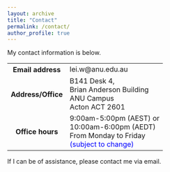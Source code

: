 ```yaml
---
layout: archive
title: "Contact"
permalink: /contact/
author_profile: true
---
```


<style>
a:link {
  text-decoration: none;
}

a:visited {
  text-decoration: none;
}

a:hover {
  text-decoration: underline;
}

a:active {
  text-decoration: underline;
}
</style>

My contact information is below.

<div>
<table style="white-space:nowrap; width:100%; border: none;">
  <tr>
    <th style="width:1px; white-space:nowrap; border: none;">Email address</th>
    <td style="white-space:nowrap; border: none;">lei.w@anu.edu.au</td>
  </tr>
  <tr>
    <th style="width:1px; white-space:nowrap; border: none;">Address/Office</th>
<!--     <td style="white-space:nowrap; border: none;">Room N218, CSIT Building <br> ANU Campus <br> Acton ACT 2601</td> -->
         <td style="white-space:nowrap; border: none;">B141 Desk 4, <br> Brian Anderson Building <br> ANU Campus <br> Acton ACT 2601</td>
  </tr>
  <tr>
    <th style="width:1px; white-space:nowrap; border: none;">Office hours</th>
    <td style="white-space:nowrap; border: none;"> 9:00am-5:00pm (AEST) or <br> 10:00am-6:00pm (AEDT) <br> From Monday to Friday <br> <font color="blue">(subject to change)</font> </td>
  </tr>
</table>
</div>

<!-- <h2>My Timetable</h2> -->

<!-- <font color="red">I am currently out of the office on a business, and I will be returning in early May. </font> -->



<!-- <font color="red">My working hours (10:00am-6:00pm CST) and ongoing research projects (both academia and industry) during this period of time remain unchanged.</font> -->

<!-- My attached schedule is automatically live synchronized. -->

<!-- Feel free to reach me if you are interested in my research work. -->

<!-- <iframe src="https://calendar.google.com/calendar/embed?height=600&wkst=1&bgcolor=%23ffffff&ctz=Australia%2FSydney&showTitle=0&showNav=0&mode=WEEK&showPrint=0&showTabs=0&showCalendars=0&showTz=1&src=bGVpLndAYW51LmVkdS5hdQ&src=ZW4uYXVzdHJhbGlhbiNob2xpZGF5QGdyb3VwLnYuY2FsZW5kYXIuZ29vZ2xlLmNvbQ&color=%23039BE5&color=%230B8043" style="border:solid 1px #777" width="800" height="600" frameborder="0" scrolling="no"></iframe> -->


<!-- <h2>Email Me</h2> -->


If I can be of assistance, please contact me [via email](mailto:lei.w@anu.edu.au).

<!-- Please note that I only reply to emails from known senders (**or** emails with full name, institution/university name, and the purposes of emailing clearly stated).

Please **do not use an anonymous email address** as it will never get replied. -->

